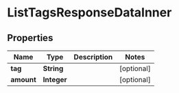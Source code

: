 

# ListTagsResponseDataInner


## Properties

| Name | Type | Description | Notes |
|------------ | ------------- | ------------- | -------------|
|**tag** | **String** |  |  [optional] |
|**amount** | **Integer** |  |  [optional] |



